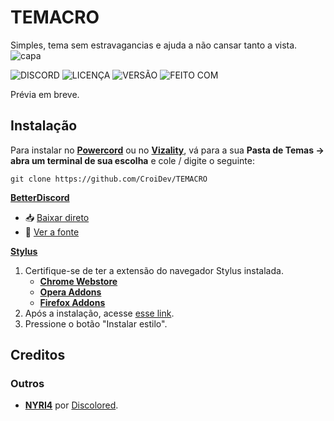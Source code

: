# TEMACRO 
Simples, tema sem estravagancias e ajuda a não cansar tanto a vista.
![capa](https://raw.githubusercontent.com/CroiDev/TEMACRO-U/main/ativos/leiame/TEMACRO-U.gif) 

![DISCORD](https://img.shields.io/discord/578964738617376769.svg?color=5865F2&label=DISCORD&labelColor=101010&logo=discord&logoColor=5865F2&style=flat-square)
![LICENÇA](https://img.shields.io/github/license/CroiDev/CroiDev.github.io?color=C2C2C2&label=LICENÇA&labelColor=101010&style=flat-square)
![VERSÃO](https://img.shields.io/github/v/release/CroiDev/TEMACRO?color=57F287&labelColor=101010&label=VERS%C3%83O&logo=css3&logoColor=57F287&style=flat-square)
![FEITO COM](https://img.shields.io/badge/FEITO%20COM-MAGICA%20✨-orange?labelColor=101010&style=flat-square)

Prévia em breve.
<!--![previa](link da previa)-->

## Instalação
Para instalar no **[Powercord](http://powercord.dev/)** ou no **[Vizality](https://vizality.com/)**, vá para a sua **Pasta de Temas -> abra um terminal de sua escolha** e cole / digite o seguinte:
```
git clone https://github.com/CroiDev/TEMACRO
```

**[BetterDiscord](https://betterdiscord.app/)**
<!-- - [Direct Download](https://betterdiscord.net/ghdl?id=3625) -->
- 📥 [Baixar direto](https://github.com/CroiDev/TEMACRO/releases/download/1.0.0/TEMACRO.theme.css) <!-- link temporario -->
- 📃 [Ver a fonte](https://CroiDev.github.io/TEMACRO/cdf/tema/compilado.css)

**[Stylus](https://github.com/openstyles/stylus)**
1. Certifique-se de ter a extensão do navegador Stylus instalada.
    - **[Chrome Webstore](https://chrome.google.com/webstore/detail/stylus/clngdbkpkpeebahjckkjfobafhncgmne)**
    - **[Opera Addons](https://addons.opera.com/pt-br/extensions/details/stylus/)**
    - **[Firefox Addons](https://addons.mozilla.org/pt-BR/firefox/addon/styl-us/)**
2. Após a instalação, acesse [esse link](https://CroiDev.github.io/TEMACRO/cdf/tema/TEMACRO.user.css).
3. Pressione o botão "Instalar estilo".

## Creditos

### Outros
- **[NYRI4](https://github.com/NYRI4)** por [Discolored](https://github.com/NYRI4/Discolored).
